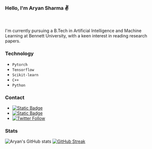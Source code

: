 ### Hello, I'm Aryan Sharma ✌️
<br></br>
I'm currently pursuing a B.Tech in Artificial Intelligence and Machine Learning at Bennett University, with a keen interest in reading research papers.

### Technology
- `Pytorch`
- `Tensorflow`
- `Scikit-learn`
-  `C++`
- `Python`


### Contact 
- [![Static Badge](https://img.shields.io/badge/Follow-0A66C2?style=flat&logo=Linkedin&logoColor=white)](https://linkedin.com/)
- [![Static Badge](https://img.shields.io/badge/Follow%20%40aryxnshxrmx-833AB4?style=flat&logo=instagram&logoColor=white)](https://instagram.com/aryxnshxrmx)
- [![Twitter Follow](https://img.shields.io/twitter/follow/Aryxnshxrmx?style=social)](https://twitter.com/@Aryxnshxrmx)

### Stats

 ![Aryan's GitHub stats](https://github-readme-stats.vercel.app/api?username=duharyan&show_icons=true&theme=dark)
[![GitHub Streak](https://streak-stats.demolab.com/?user=duharyan&theme=dark)](https://git.io/streak-stats)
